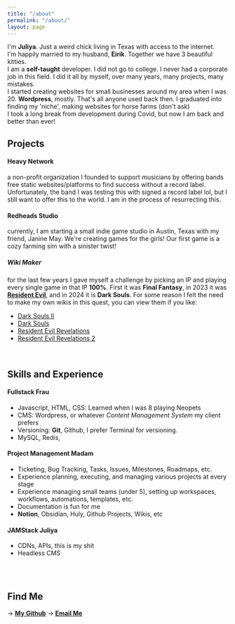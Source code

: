 ```yaml
---
title: "/about"
permalink: "/about/"
layout: page
---
```


I'm **Juliya**. Just a weird chick living in Texas with access to the internet.
<br>
I'm happily married to my husband, **Eirik**. Together we have 3 beautiful kitties. 
<br>
I am a **self-taught** developer. I did not go to college. I never had a corporate job in this field. I did it all by myself, over many years, many projects, many mistakes. 
<br>
I started creating websites for small businesses around my area when I was 20. **Wordpress**, mostly. That's all anyone used back then. I graduated into finding my 'niche', making websites for horse farms (don't ask)
<br>
I took a long break from development during Covid, but now I am back and better than ever!

## Projects

#### Heavy Network
a non-profit organization I founded to support musicians by offering bands free static websites/platforms to find success without a record label. Unfortunately, the band I was testing this with signed a record label lol, but I still want to offer this to the world. I am in the process of resurrecting this. 

#### Redheads Studio
currently, I am starting a small indie game studio in Austin, Texas with my friend, Janine May. We're creating games for the girls! Our first game is a cozy farming sim with a sinister twist!
<br> 

##### Wiki Maker
for the last few years I gave myself a challenge by picking an IP and playing every single game in that IP **100%**. First it was **Final Fantasy**, in 2023 it was [**Resident Evil**](https://ninth-house-d19.notion.site/Resident-Evil-HQ-3809f680921542d18b730fc0520d4eeb?pvs=74), and in 2024 it is **Dark Souls**. For some reason I felt the need to make my own wikis in this quest, you can view them if you like:
- [Dark Souls II](https://ninth-house-d19.notion.site/Dark-Souls-2-SotFS-9a5b77831f2b49d88bdafa7e46eef45b?pvs=4)
- [Dark Souls](https://ninth-house-d19.notion.site/Dark-Souls-Remastered-6ecfb616448e42fabbdfa9fcbfe1b978?pvs=74)
- [Resident Evil Revelations](https://ninth-house-d19.notion.site/Revelations-Guides-e213c7fa246b427eb977b1eb6a3f9b97)
- [Resident Evil Revelations 2](https://ninth-house-d19.notion.site/Revelations-2-Guides-9b559ba07a094dffa151b178f429075c)
<br>

## Skills and Experience

#### Fullstack Frau
- Javascript, HTML, CSS: Learned when I was 8 playing Neopets
- CMS: Wordpress, or whatever *Content Management System* my client prefers
- Versioning: **Git**, Github, I prefer Terminal for versioning.
- MySQL, Redis, 

#### Project Management Madam
- Ticketing, Bug Tracking, Tasks, Issues, Milestones, Roadmaps, etc.
- Experience planning, executing, and managing various projects at every stage
- Experience managing small teams (under 5), setting up workspaces, workflows, automations, templates, etc.
- Documentation is fun for me
- **Notion**, Obsidian, Huly, Github Projects, Wikis, etc

#### JAMStack Juliya
- CDNs, APIs, this is my shit
- Headless CMS

<br>
<br>

## Find Me

-> [**My Github**](https://github.com/mothralady)
-> [**Email Me**](mailto:juliyagannon@proton.me)